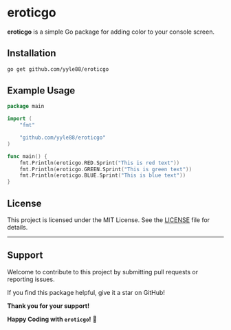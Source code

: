 # eroticgo

**eroticgo** is a simple Go package for adding color to your console screen.

## Installation

```bash
go get github.com/yyle88/eroticgo
```

## Example Usage

```go
package main

import (
	"fmt"

	"github.com/yyle88/eroticgo"
)

func main() {
	fmt.Println(eroticgo.RED.Sprint("This is red text"))
	fmt.Println(eroticgo.GREEN.Sprint("This is green text"))
	fmt.Println(eroticgo.BLUE.Sprint("This is blue text"))
}
```

## License

This project is licensed under the MIT License. See the [LICENSE](LICENSE) file for details.

---

## Support

Welcome to contribute to this project by submitting pull requests or reporting issues.

If you find this package helpful, give it a star on GitHub!

**Thank you for your support!**

**Happy Coding with `eroticgo`!** 🎉
